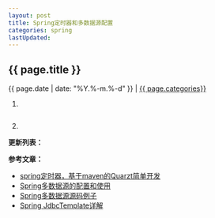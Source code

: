```yaml
---
layout: post
title: Spring定时器和多数据源配置
categories: spring
lastUpdated:
---
```


## {{ page.title }}

{{ page.date | date: "%Y.%-m.%-d" }} | <a href="/archive#{{ page.categories }}">{{ page.categories}}</a>

1.

```

```

2.



**更新列表：**



**参考文章：**

* [spring定时器，基于maven的Quarzt简单开发][1]
* [Spring多数据源的配置和使用][2]
* [Spring多数据源源码例子][3]
* [Spring JdbcTemplate详解][4]


[1]: http://blog.csdn.net/zhang_123xiao/article/details/53556617
[2]: http://awen7916.iteye.com/blog/2262482
[3]: https://gitee.com/chemors/mosMVC/blob/master/src/main/resources/applicationContext.xml
[4]: http://www.cnblogs.com/caoyc/p/5630622.html
